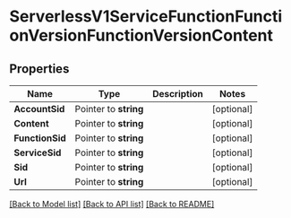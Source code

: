 # ServerlessV1ServiceFunctionFunctionVersionFunctionVersionContent

## Properties

Name | Type | Description | Notes
------------ | ------------- | ------------- | -------------
**AccountSid** | Pointer to **string** |  | [optional] 
**Content** | Pointer to **string** |  | [optional] 
**FunctionSid** | Pointer to **string** |  | [optional] 
**ServiceSid** | Pointer to **string** |  | [optional] 
**Sid** | Pointer to **string** |  | [optional] 
**Url** | Pointer to **string** |  | [optional] 

[[Back to Model list]](../README.md#documentation-for-models) [[Back to API list]](../README.md#documentation-for-api-endpoints) [[Back to README]](../README.md)


